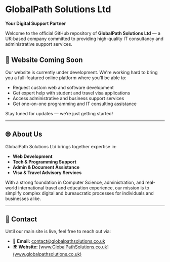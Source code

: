 # GlobalPath Solutions Ltd

**Your Digital Support Partner**

Welcome to the official GitHub repository of **GlobalPath Solutions Ltd** — a UK-based company committed to providing high-quality IT consultancy and administrative support services.

## 🚧 Website Coming Soon

Our website is currently under development. We're working hard to bring you a full-featured online platform where you'll be able to:
- Request custom web and software development
- Get expert help with student and travel visa applications
- Access administrative and business support services
- Get one-on-one programming and IT consulting assistance

Stay tuned for updates — we’re just getting started!

---

## 🌐 About Us

GlobalPath Solutions Ltd brings together expertise in:
- **Web Development**
- **Tech & Programming Support**
- **Admin & Document Assistance**
- **Visa & Travel Advisory Services**

With a strong foundation in Computer Science, administration, and real-world international travel and education experience, our mission is to simplify complex digital and bureaucratic processes for individuals and businesses alike.

---

## 📩 Contact

Until our main site is live, feel free to reach out via:
- 📧 **Email:** [contact@globalpathsolutions.co.uk](mailto:contact@globalpathsolutions.co.uk)
- 🌍 **Website:** [www.GlobalPathSolutions.co.uk](www.globalpathsolutions.co.uk)
